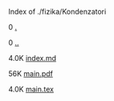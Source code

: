 Index of ./fizika/Kondenzatori

0 [.](.)

0 [..](..)

4.0K [index.md](index.md)

56K [main.pdf](main.pdf)

4.0K [main.tex](main.tex)

